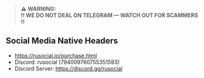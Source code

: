> **⚠️ WARNING:**  
> **‼️ WE DO NOT DEAL ON TELEGRAM — WATCH OUT FOR SCAMMERS ‼️**

## Social Media Native Headers
- https://rusocial.io/purchase.html
- Discord: rusocial (794009760755351593)
- Discord Server: https://discord.gg/rusocial

